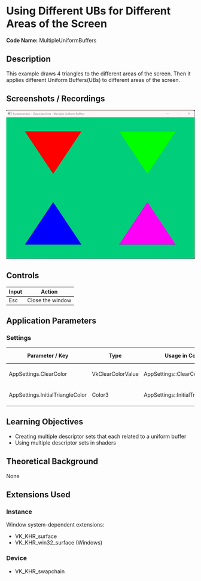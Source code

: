 # Using Different UBs for Different Areas of the Screen

**Code Name:** MultipleUniformBuffers

## Description

This example draws 4 triangles to the different areas of the screen. Then it applies different Uniform Buffers(UBs) to different areas of the screen.

## Screenshots / Recordings

![](/Docs/ExampleMedia/Fundamentals/DescriptorSets/MultipleUniformBuffers.gif?raw=true)

## Controls

| Input | Action           |
|-------|------------------|
| Esc   | Close the window |

## Application Parameters

### Settings

| Parameter / Key                  | Type              | Usage in Code                     | Description                    | Default Value |
|----------------------------------|-------------------|-----------------------------------|--------------------------------|---------------|
| AppSettings.ClearColor           | VkClearColorValue | AppSettings::ClearColor           | Background color of the screen |               |
| AppSettings.InitialTriangleColor | Color3            | AppSettings::InitialTriangleColor | Initial color of the triangles |               |


## Learning Objectives

- Creating multiple descriptor sets that each related to a uniform buffer
- Using multiple descriptor sets in shaders

## Theoretical Background

None

## Extensions Used

### Instance

Window system-dependent extensions:
- VK_KHR_surface
- VK_KHR_win32_surface (Windows)

### Device

- VK_KHR_swapchain
